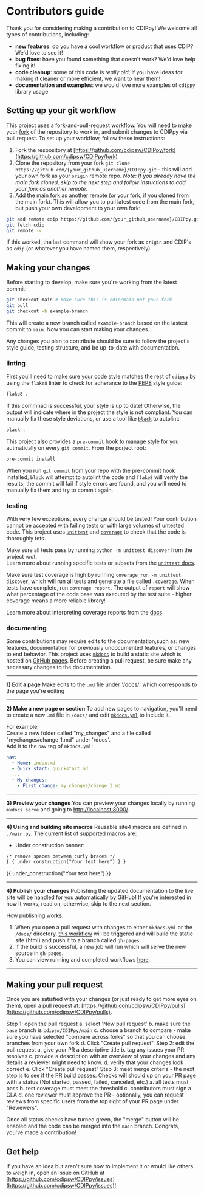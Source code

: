# Contributors guide
Thank you for considering making a contribution to CDIPpy! We welcome all types of contributions, including:

- **new features**: do you have a cool workflow or product that uses CDIP? We'd love to see it!
- **bug fixes**: have you found something that doesn't work? We'd love help fixing it!
- **code cleanup**: some of this code is *really old*; if you have ideas for making if cleaner or more efficient, we want to hear them!
- **documentation and examples**: we would love more examples of `cdippy` library usage

## Setting up your git workflow
This project uses a fork-and-pull-request workflow. You will need to make your [fork](https://github.com/cdipsw/CDIPpy/fork) of the repository to work in, and submit changes to CDIPpy via pull request. To set up your workflow, follow these instructions:

1. Fork the respository at [https://github.com/cdipsw/CDIPpy/fork](https://github.com/cdipsw/CDIPpy/fork)
2. Clone the repository from  your fork `git clone https://github.com/{your_github_username}/CDIPpy.git` - this will add your own fork as your `origin` remote repo. *Note: If you already have the main fork cloned, skip to the next step and follow instuctions to add your fork as another remote.*
3. Add the main fork as another remote (or your fork, if you cloned from the main fork). This will allow you to pull latest code from the main fork, but push your own development to your own fork:  
```bash
git add remote cdip https://github.com/{your_github_username}/CDIPpy.git
git fetch cdip
git remote -v
```
If this worked, the last command will show your fork as `origin` and CDIP's as `cdip` (or whatever you have named them, respectively).

## Making your changes
Before starting to develop, make sure you're working from the latest commit:
```bash
git checkout main # make sure this is cdip/main not your fork
git pull
git checkout -b example-branch
```
This will create a new branch called `example-branch` based on the lastest commit to `main`. Now you can start making your changes.  

Any changes you plan to contribute should be sure to follow the project's style guide, testing structure, and be up-to-date with documentation.

### linting
First you'll need to make sure your code style matches the rest of `cdippy` by using the `flake8` linter to check for adherance to the [PEP8](https://peps.python.org/pep-0008/) style guide:  
```bash
flake8 .
```
If this commnad is successful, your style is up to date! Otherwise, the output will indicate where in the project the style is not compliant. You can manually fix these style deviations, or use  a tool like [`black`](https://black.readthedocs.io/en/stable/) to autolint: 
```bash
black .  
```

This project also provides a [`pre-commit`](https://pre-commit.com/) hook to manage style for you autmatically on every `git commit`. From  the porject root:
```bash
pre-commit install
```
When you run `git commit` from your repo with the pre-commit hook installed, `black` will attempt to autolint the code and `flake8` will verify the results; the commit will fail if style errors are found, and you will need to manually fix them and try to commit again.   

### testing
With very few exceptions, every change should be tested! Your contribution cannot be accepted with failing tests or with large volumes of untested code. This project uses [`unittest`](https://docs.python.org/3/library/unittest.html) and [`coverage`](https://coverage.readthedocs.io/en/7.8.2/) to check that the code is thoroughly tets.

Make sure all tests pass by running `python -m unittest discover` from the project root.   
Learn more about running specific tests or subsets from the [`unittest` docs](https://docs.python.org/3/library/unittest.html).

Make sure test coverage is high by running `coverage run -m unittest discover`, which will run all tests and generate a file called `.coverage`. When tests have complete, run `coverage report`. The output of `report` will show what percentage of the code base was executed by the test suite - higher coverage means a more reliable library!

Learn more about interpreting coverage reports from the [docs](https://coverage.readthedocs.io/en/7.8.2/).


### documenting
Some contributions may require edits to the documentation,such as: new features, documentation for previously undocumented features, or changes to end behavior. This project uses [`mkdocs`](https://www.mkdocs.org/) to build a static site which is hosted on [GitHub pages](https://docs.github.com/en/pages). Before creating a pull request, be sure make any necessary changes to the documentation.

---
**1) Edit a page**
Make edits to the `.md` file under ['/docs/'](https://github.com/cdipsw/CDIPpy/tree/main/docs) which corresponds to the page you're editing

---
**2) Make a new page or section**
To add new pages to navigation, you'll need to create a new `.md` file in  `/docs/` and edit [`mkdocs.yml`](https://github.com/cdipsw/CDIPpy/blob/main/mkdocs.yml) to include it.

For example:  
Create a new folder called "my_changes" and a file called "mychanges/change_1.md" under '/docs'.  
Add it to the `nav` tag of `mkdocs.yml`:

```yml
nav:
  - Home: index.md
  - Quick start: quickstart.md
  ...
  - My changes:
    - First change: my_changes/change_1.md
``` 

---
**3) Preview your changes**
You can preview your changes locally by running `mkdocs serve` and going to [http://localhost:8000/](http://localhost:8000/).

---
**4) Using and building site macros**
Reusable site4 macros are defined in `./main.py`. The current list of supported macros are:

- Under construction banner: 
```html
/* remove spaces between curly braces */
{ { under_construction("Your text here") } }
```
{{ under_construction("Your text here") }}

---
**4) Publish your changes**
Publishing the updated documentation to the live site will be handled for you automatically by GitHub! If you're interested in how it works, read on, otherwise, skip to the next section.

How publishing works:

1. When you open a pull request with changes to either `mkdocs.yml` or the `/docs/` directory, [this workflow](https://github.com/cdipsw/CDIPpy/blob/main/.github/workflows/docs.yml) will be triggered and will build the static site (html) and push it to a branch called `gh-pages`.
2. If the build is successful, a new job will run which will serve the new source in `gh-pages`. 
3. You can view running and completed workflows [here](https://github.com/cdipsw/CDIPpy/actions).


---

####

## Making your pull request
Once you are satisfied with your changes (or just ready to get more eyes on them), open a pull request at: [https://github.com/cdipsw/CDIPpy/pulls](https://github.com/cdipsw/CDIPpy/pulls).

Step 1: open the pull request
    a. select 'New pull request'
    b. make sure the `base` branch is `cdipsw/CDIPpy/main`
    c. choose a branch to compare - make sure you have selected "compare across forks" so that you can choose branches from your own fork
    d. Click "Create pull request". 
Step 2: edit the pull request
    a. give your PR a descriptive title
    b. tag any issues your PR resolves
    c. provide a description with an overview of your changes and any details a reviewer might need to know.
    d. verify that your changes look correct
    e. Click "Create pull request"
Step 3: meet merge criteria - the next step is to see if the PR build passes. Checks will should up on your PR page with a status (Not started, passed, failed, canceled, etc.)
    a. all tests must pass
    b. test coverage must meet the threshold
    c. contributors must sign a CLA
    d. one reviewer must approve the PR - optionally, you can request reviews from specific users from the top right of your PR page under "Reviewers". 

Once all status checks have turned green, the "merge" button will be enabled and the code can be merged into the `main` branch. Congrats, you've made a contribution!

## Get help
If you have an idea but aren't sure how to implement it or would like others to weigh in, open an issue on GitHub at [https://github.com/cdipsw/CDIPpy/issues](https://github.com/cdipsw/CDIPpy/issues)!
